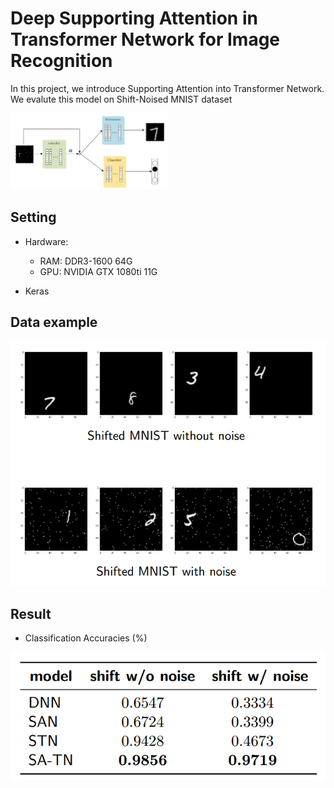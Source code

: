 # Deep Supporting Attention in Transformer Network for Image Recognition
In this project, we introduce Supporting Attention into Transformer Network.
We evalute this model on Shift-Noised MNIST dataset

<img src='figs/model.PNG' width=50%>

## Setting 
- Hardware:
    - RAM: DDR3-1600 64G
    - GPU: NVIDIA GTX 1080ti 11G

- Keras

## Data example
<img src='figs/dataset.PNG'>

## Result
- Classification Accuracies (\%) 
<img src='figs/table.PNG'>

